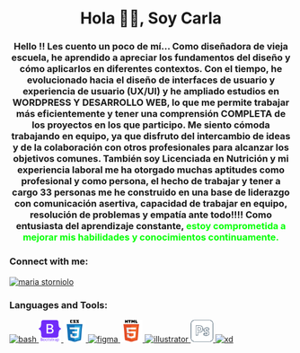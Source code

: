 <h1 align="center">Hola 🙋‍♀️, Soy Carla</h1>
<h3 align="center">Hello !! Les cuento un poco de mí... Como diseñadora de vieja escuela, he aprendido a apreciar los fundamentos del diseño y cómo aplicarlos en diferentes contextos. Con el tiempo, he evolucionado hacia el diseño de interfaces de usuario y experiencia de usuario (UX/UI) y he ampliado estudios en WORDPRESS Y DESARROLLO WEB, lo que me permite trabajar más eficientemente y tener una comprensión COMPLETA de los proyectos en los que participo. Me siento cómoda trabajando en equipo, ya que disfruto del intercambio de ideas y de la colaboración con otros profesionales para alcanzar los objetivos comunes. También soy Licenciada en Nutrición y mi experiencia laboral me ha otorgado muchas aptitudes como profesional y como persona, el hecho de trabajar y tener a cargo 33 personas me he construido en una base de liderazgo con comunicación asertiva, capacidad de trabajar en equipo, resolución de problemas y empatía ante todo!!!! Como entusiasta del aprendizaje constante, <span style="color: #00FF00;"> estoy comprometida a mejorar mis habilidades y conocimientos continuamente.</span></h3>

<h3 align="left">Connect with me:</h3>
<p align="left">
<a href="https://linkedin.com/in/maria storniolo" target="blank"><img align="center" src="https://raw.githubusercontent.com/rahuldkjain/github-profile-readme-generator/master/src/images/icons/Social/linked-in-alt.svg" alt="maria storniolo" height="30" width="40" /></a>
</p>

<h3 align="left">Languages and Tools:</h3>
<p align="left"> <a href="https://www.gnu.org/software/bash/" target="_blank" rel="noreferrer"> <img src="https://www.vectorlogo.zone/logos/gnu_bash/gnu_bash-icon.svg" alt="bash" width="40" height="40"/> </a> <a href="https://getbootstrap.com" target="_blank" rel="noreferrer"> <img src="https://raw.githubusercontent.com/devicons/devicon/master/icons/bootstrap/bootstrap-plain-wordmark.svg" alt="bootstrap" width="40" height="40"/> </a> <a href="https://www.w3schools.com/css/" target="_blank" rel="noreferrer"> <img src="https://raw.githubusercontent.com/devicons/devicon/master/icons/css3/css3-original-wordmark.svg" alt="css3" width="40" height="40"/> </a> <a href="https://www.figma.com/" target="_blank" rel="noreferrer"> <img src="https://www.vectorlogo.zone/logos/figma/figma-icon.svg" alt="figma" width="40" height="40"/> </a> <a href="https://www.w3.org/html/" target="_blank" rel="noreferrer"> <img src="https://raw.githubusercontent.com/devicons/devicon/master/icons/html5/html5-original-wordmark.svg" alt="html5" width="40" height="40"/> </a> <a href="https://www.adobe.com/in/products/illustrator.html" target="_blank" rel="noreferrer"> <img src="https://www.vectorlogo.zone/logos/adobe_illustrator/adobe_illustrator-icon.svg" alt="illustrator" width="40" height="40"/> </a> <a href="https://www.photoshop.com/en" target="_blank" rel="noreferrer"> <img src="https://raw.githubusercontent.com/devicons/devicon/master/icons/photoshop/photoshop-line.svg" alt="photoshop" width="40" height="40"/> </a> <a href="https://www.adobe.com/products/xd.html" target="_blank" rel="noreferrer"> <img src="https://cdn.worldvectorlogo.com/logos/adobe-xd.svg" alt="xd" width="40" height="40"/> </a> </p>
